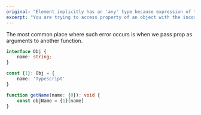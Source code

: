 ```yaml
---
original: "Element implicitly has an 'any' type because expression of type '{0}' can't be used to index type '{1}'."
excerpt: "You are trying to access property of an object with the incorrect type. "
---
```


The most common place where such error occurs is when we pass prop as arguments to another function. 

```ts
interface Obj {
    name: string;
}

const {1}: Obj = {
    name: 'Typescript'
}

function getName(name: {0}): void {
    const objName = {1}[name]
}
```  